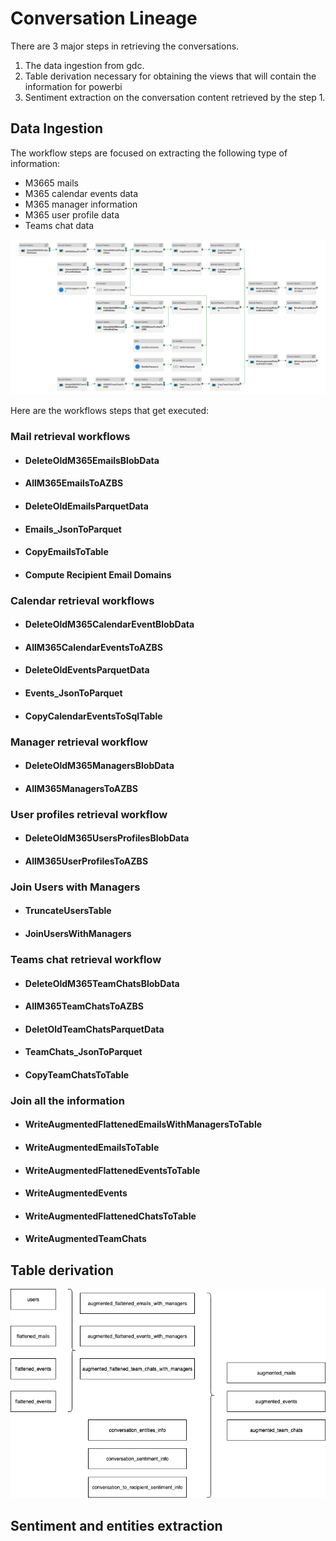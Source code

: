 # Conversation Lineage

There are 3 major steps in retrieving the conversations.
1) The data ingestion from gdc.
2) Table derivation necessary for obtaining the views that will contain the information for powerbi
3) Sentiment extraction on the conversation content retrieved by the step 1. 


## Data Ingestion
The workflow steps are focused on extracting the following type of information:
- M3665 mails
- M365 calendar events data
- M365 manager information
- M365 user profile data
- Teams chat data

![Pipeline Overview](./docs/generating_pipeline.png)

Here are the workflows steps that get executed:
### Mail retrieval workflows

- #### DeleteOldM365EmailsBlobData

- #### AllM365EmailsToAZBS

- #### DeleteOldEmailsParquetData

- #### Emails_JsonToParquet

- #### CopyEmailsToTable

- #### Compute Recipient Email Domains


### Calendar retrieval workflows
- #### DeleteOldM365CalendarEventBlobData

- #### AllM365CalendarEventsToAZBS

- #### DeleteOldEventsParquetData

- #### Events_JsonToParquet

- #### CopyCalendarEventsToSqlTable

### Manager retrieval workflow
- #### DeleteOldM365ManagersBlobData

- #### AllM365ManagersToAZBS

### User profiles retrieval workflow
- #### DeleteOldM365UsersProfilesBlobData

- #### AllM365UserProfilesToAZBS

### Join Users with Managers
- #### TruncateUsersTable

- #### JoinUsersWithManagers

### Teams chat retrieval workflow
- #### DeleteOldM365TeamChatsBlobData

- #### AllM365TeamChatsToAZBS

- #### DeletOldTeamChatsParquetData

- #### TeamChats_JsonToParquet

- #### CopyTeamChatsToTable

### Join all the information
- #### WriteAugmentedFlattenedEmailsWithManagersToTable

- #### WriteAugmentedEmailsToTable

- #### WriteAugmentedFlattenedEventsToTable

- #### WriteAugmentedEvents

- #### WriteAugmentedFlattenedChatsToTable

- #### WriteAugmentedTeamChats

## Table derivation

![Flow ](./docs/Conversation%20Lineage%20Table%20Derivation.png)
 
## Sentiment and entities extraction


